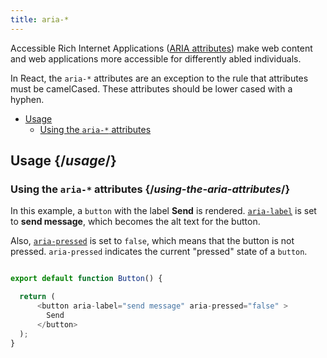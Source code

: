 ```yaml
---
title: aria-*
---
```


<Intro>

Accessible Rich Internet Applications ([ARIA attributes](https://developer.mozilla.org/en-US/docs/Web/Accessibility/ARIA)) make web content and web applications more accessible for differently abled individuals.

In React, the `aria-*` attributes are an exception to the rule that attributes must be camelCased. These attributes should be lower cased with a hyphen.
</Intro>

- [Usage](#usage)
  - [Using the `aria-*` attributes](#using-the-aria-attributes)

## Usage {/*usage*/}

### Using the `aria-*` attributes {/*using-the-aria-attributes*/}

In this example, a `button` with the label **Send** is rendered. [`aria-label`](https://developer.mozilla.org/en-US/docs/Web/Accessibility/ARIA/Attributes/aria-label) is set to **send message**, which becomes the alt text for the button.

Also, [`aria-pressed`](https://developer.mozilla.org/en-US/docs/Web/Accessibility/ARIA/Attributes/aria-pressed) is set to `false`, which means that the button is not pressed. `aria-pressed` indicates the current "pressed" state of a `button`.

<Sandpack>

``` js

export default function Button() {

  return (
      <button aria-label="send message" aria-pressed="false" >
        Send
      </button>
  );
}

```
</Sandpack>
